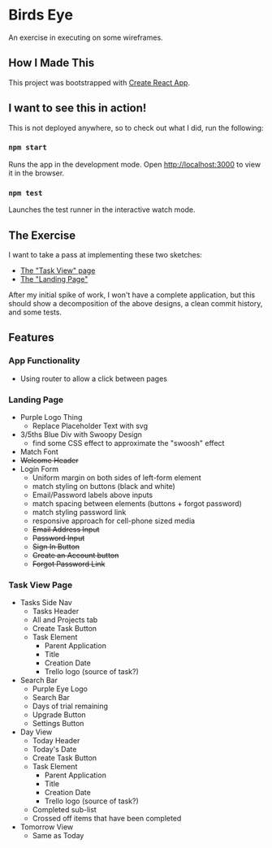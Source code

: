 # Birds Eye

An exercise in executing on some wireframes.

## How I Made This

This project was bootstrapped with
[Create React App](https://github.com/facebook/create-react-app).

## I want to see this in action!

This is not deployed anywhere, so to check out what I did, run the
following:

### `npm start`

Runs the app in the development mode.
Open [http://localhost:3000](http://localhost:3000) to view it in the browser.

### `npm test`

Launches the test runner in the interactive watch mode.

## The Exercise

I want to take a pass at implementing these two sketches:

* [The "Task View" page](https://cl.ly/5d7546792d76)
* [The "Landing Page"](https://cl.ly/c916e05f60b3)

After my initial spike of work, I won't have a complete application, but this
should show a decomposition of the above designs, a clean commit history, and
some tests.

## Features

### App Functionality

* Using router to allow a click between pages

### Landing Page

* Purple Logo Thing
  * Replace Placeholder Text with svg
* 3/5ths Blue Div with Swoopy Design
  * find some CSS effect to approximate the "swoosh" effect
* Match Font
* ~~Welcome Header~~
* Login Form
  * Uniform margin on both sides of left-form element
  * match styling on buttons (black and white)
  * Email/Password labels above inputs
  * match spacing between elements (buttons + forgot password)
  * match styling password link
  * responsive approach for cell-phone sized media
  * ~~Email Address Input~~
  * ~~Password Input~~
  * ~~Sign In Button~~
  * ~~Create an Account button~~
  * ~~Forgot Password Link~~

### Task View Page

* Tasks Side Nav
  * Tasks Header
  * All and Projects tab
  * Create Task Button
  * Task Element
    * Parent Application
    * Title
    * Creation Date
    * Trello logo (source of task?)
* Search Bar
  * Purple Eye Logo
  * Search Bar
  * Days of trial remaining
  * Upgrade Button
  * Settings Button
* Day View
  * Today Header
  * Today's Date
  * Create Task Button
  * Task Element
    * Parent Application
    * Title
    * Creation Date
    * Trello logo (source of task?)
  * Completed sub-list
  * Crossed off items that have been completed
* Tomorrow View
  * Same as Today
